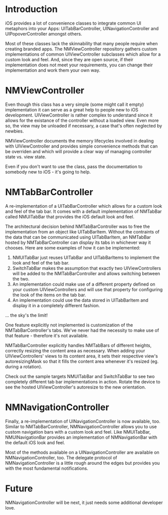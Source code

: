 # Introduction

iOS provides a lot of convenience classes to integrate common UI metaphors into
your Apps: UITabBarController, UINavigationController and UIPopoverController
amongst others.

Most of these classes lack the skinnability that many people require when
creating branded apps. The NMViewController repository gathers custom
implementations of common UIViewController subclasses which allow for a custom
look and feel. And, since they are open source, if their implementation does
not meet your requirements, you can change their implementation and work them
your own way.


# NMViewController

Even though this class has a very simple (some might call it empty) implementation
it can serve as a great help to people new to iOS development. UIViewController
is rather complex to understand since it allows for the existance of the controller
without a loaded view. Even more so, the view may be unloaded if necessary, a case
that's often neglected by newbies.

NMViewController documents the memory lifecycles involved in dealing with
UIViewController and provides simple convenience methods that can be overriden and
which will provide a clear way of managing controller state vs. view state.

Even if you don't want to use the class, pass the documentation to somebody new to
iOS - it's going to help.


# NMTabBarController

A re-implementation of a UITabBarController which allows for a custom look and feel
of the tab bar. It comes with a default implementation of NMTabBar called NMUITabBar
that provides the iOS default look and feel.

The architectural decision behind NMTabBarController was to free the implementation
from an object like UITabBarItem. Without the contraints of the data that can be
communicated using UITabBarItem, an NMTabBar hosted by NMTabBarController can display
its tabs in whichever way it chooses. Here are some examples of how it can be
implemented:

1. NMUITabBar just reuses UITabBar and UITabBarItems to implement the look and feel
   of the tab bar.
2. SwitchTabBar makes the assumption that exactly two UIViewControllers will be added
   to the NMTabBarController and allows switching between the two.
3. An implementation could make use of a different property defined on your custom
   UIViewControllers and will use that property for configuring the look of the items
   on the tab bar.
4. An implementation could use the data stored in UITabBarItem and display it in a
   completely different fashion.
   
... the sky's the limit!

One feature explicitly not implemented is customization of the NMTabBarController's
tabs. We've never had the necessity to make use of that feature - therefore it's not
available.

NMTabBarController explicitly handles NMTabBars of different heights, correctly
resizing the content area as necessary. When adding your UIViewControllers' views to
its content area, it sets their respective view's autoresizingMask so that it fills
the content area whenever it's resized (eg. during a rotation).

Check out the sample targets NMUITabBar and SwitchTabBar to see two completely
different tab bar implementations in action. Rotate the device to see the hosted
UIViewController's autoresize to the new orientation.


# NMNavigationController

Finally, a re-implementation of UINavigationController is now available, too. Similar
to NMTabBarController, NMNavigationController allows you to use custom navigation
bars with a custom look and feel. Like NMUITabBar, NMUINavigationBar provides an
implementation of NMNavigationBar with the default iOS look and feel.

Most of the methods available on a UINavigationController are available on
NMNavigationController, too. The delegate protocol of NMNavigationController is a
little rough around the edges but provides you with the most fundamental
notifications.


# Future

NMNavigationController will be next, it just needs some additional developer love.
